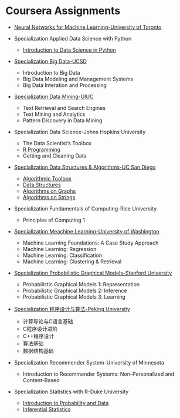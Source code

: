 # Coursera Assignments

* [Neural Networks for Machine Learning-University of Toronto](https://github.com/shenweichen/Coursera/tree/master/Neural_Networks_for_Machine_Learning_University_of_Toronto)

* Specialization Applied Data Science with Python
  * [Introduction to Data Science in Python](https://github.com/shenweichen/Coursera/tree/master/Specialization_Applied_Data_Science_with_Python_University_of_Michigan/Course_1_Introduction_to_Data_Science_in_Python)

* [Specialization Big Data-UCSD](https://github.com/shenweichen/Coursera/tree/master/Specialization_Big_Data_UC_San_Diego)
  * Introduction to Big Data
  * Big Data Modeling and Management Systems
  * Big Data Interation and Processing

* [Specialization Data Mining-UIUC](https://github.com/shenweichen/Coursera/tree/master/Specialization_Data_Mining_UIUC)
  * Text Retrieval and Search Engines
  * Text Mining and Analytics
  * Pattern Discovery in Data Mining

* Specialization Data Science-Johns Hopkins University
  * The Data Scientist’s Toolbox
  * [R Programming](https://github.com/shenweichen/Coursera/tree/master/Specialization_Data_Science_Johns_Hopkins_University/Course2_R_Programming)
  * Getting and Cleaning Data

* [Specialization Data Structures & Algorithms-UC San Diego](https://github.com/shenweichen/Coursera/tree/master/Specialization_Data_Structures_Algorithms_UC_San_Diego)
  * [Algorithmic Toolbox](https://github.com/shenweichen/Coursera/tree/master/Specialization_Data_Structures_Algorithms_UC_San_Diego/Course1_Algorithmic_Toolbox)
  * [Data Structures](https://github.com/shenweichen/Coursera/tree/master/Specialization_Data_Structures_Algorithms_UC_San_Diego/Course2_Data_Structures)
  * [Algorithms on Graphs](https://github.com/shenweichen/Coursera/tree/master/Specialization_Data_Structures_Algorithms_UC_San_Diego/Course3_Algorithms_on_Graphs)
  * [Algorithms on Strings](https://github.com/shenweichen/Coursera/tree/master/Specialization_Data_Structures_Algorithms_UC_San_Diego/Course4_Algorithms_on_Strings)

* Specialization Fundamentals of Computing-Rice University
  * Principles of Computing 1

* [Specialization Meachine Learning-University of Washington](https://github.com/shenweichen/Coursera/tree/master/Specialization_Machine_Learning_University_of_Washington)
  * Machine Learning Foundations: A Case Study Approach
  * Machine Learning: Regression
  * Machine Learning: Classification
  * Machine Learning: Clustering & Retrieval

* [Specialization Probabilistic Graphical Models-Stanford University](https://github.com/shenweichen/Coursera/tree/master/Specialization_Probabilistic_Graphical_Models_Stanford_University)
  * Probabilistic Graphical Models 1: Representation
  * Probabilistic Graphical Models 2: Inference
  * Probabilistic Graphical Models 3: Learning

* [Specialization 程序设计与算法-Peking University](https://github.com/shenweichen/Coursera/tree/master/Specialization_Program_Design_Algorithm_Peking_University)
  * 计算导论与C语言基础
  * C程序设计进阶
  * C++程序设计
  * 算法基础
  * 数据结构基础

* Specialization Recommender System-University of Minnesota
  * Introduction to Recommender Systems: Non-Personalized and Content-Based

* Specialization Statistics with R-Duke University
  * [Introduction to Probability and Data](https://github.com/shenweichen/Coursera/tree/master/Specialization_Statistics_with_R_Duke_University/Course1_Introduction_to_Probability_and_Data)
  * [Inferential Statistics](https://github.com/shenweichen/Coursera/tree/master/Specialization_Statistics_with_R_Duke_University/Course2_Inferential_Statistics)










